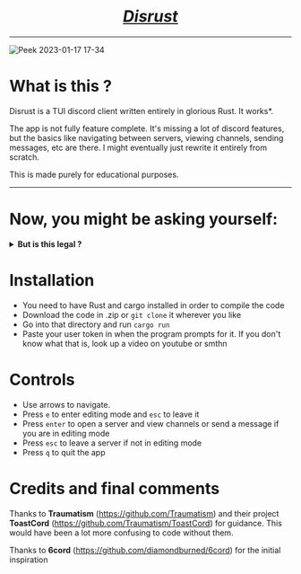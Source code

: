 <h1 align="center"><i><u>Disrust</u></i></h1>

---

![Peek 2023-01-17 17-34](https://user-images.githubusercontent.com/96934612/213059486-3947adba-2700-4f14-bcfc-adf5ed5e4a83.gif)

# What is this ?
Disrust is a TUI discord client written entirely in glorious Rust. It works*. 

The app is not fully feature complete. It's missing a lot of discord features, but the basics like navigating between servers, viewing channels, sending messages, etc are there. I might eventually just rewrite it entirely from scratch.

This is made purely for educational purposes.

---

# Now, you might be asking yourself:

<details>
<summary><b>But is this legal ?</b></summary>
<b>No.</b>

The use of this app is very much not kosher according to discord's TOS. I do not recommend using it seriously.
</details>

# Installation
- You need to have Rust and cargo installed in order to compile the code
- Download the code in .zip or ```git clone``` it wherever you like
- Go into that directory and run ```cargo run```
- Paste your user token in when the program prompts for it. If you don't know what that is, look up a video on youtube or smthn

# Controls
- Use arrows to navigate.
- Press ```e``` to enter editing mode and ```esc``` to leave it
- Press ```enter``` to open a server and view channels or send a message if you are in editing mode
- Press ```esc``` to leave a server if not in editing mode
- Press ```q``` to quit the app

# Credits and final comments

Thanks to <b>Traumatism</b> (https://github.com/Traumatism) and their project <b>ToastCord</b> (https://github.com/Traumatism/ToastCord) for guidance. This would have been a lot more confusing to code without them.

Thanks to <b>6cord</b> (https://github.com/diamondburned/6cord) for the initial inspiration
